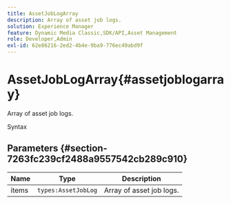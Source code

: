 ```yaml
---
title: AssetJobLogArray
description: Array of asset job logs.
solution: Experience Manager
feature: Dynamic Media Classic,SDK/API,Asset Management
role: Developer,Admin
exl-id: 62e86216-2ed2-4b4e-9ba9-776ec49abd9f
---
```

# AssetJobLogArray{#assetjoblogarray}

Array of asset job logs.

Syntax

## Parameters {#section-7263fc239cf2488a9557542cb289c910}

|  Name  | Type  | Description  |
|---|---|---|
|  items  | `types:AssetJobLog`  | Array of asset job logs.  |
